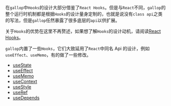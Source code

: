 在`gallop`中`Hooks`的设计大部分借鉴了`React Hooks`。但是与`React`不同，`gallop`的整个运行时机制都是根据`Hooks`的设计量身定制的，也就是说没有`class api`之类的写法，但是`gallop`任然暴露了很多底层的`api`以供扩展。

关于`Hooks`的优势在这里不再赘述，如果想了解`Hooks`的设计动机，请阅读[React Hooks](https://react.docschina.org/docs/hooks-intro.html#motivation)。

`gallop`内置了一些`Hooks`，它们大致延用了`React`中同名 Api 的设计，例如`useEffect`、`useMemo`，有的做了一些修改。

- [useState](/#useState)
- [useEffect](/#useEffect)
- [useMemo](/#useMemo)
- [useContext](/#useContext)
- [useStyle](/#useStyle)
- [useRef](/#useRef)
- [useDepends](/#useDepends)

